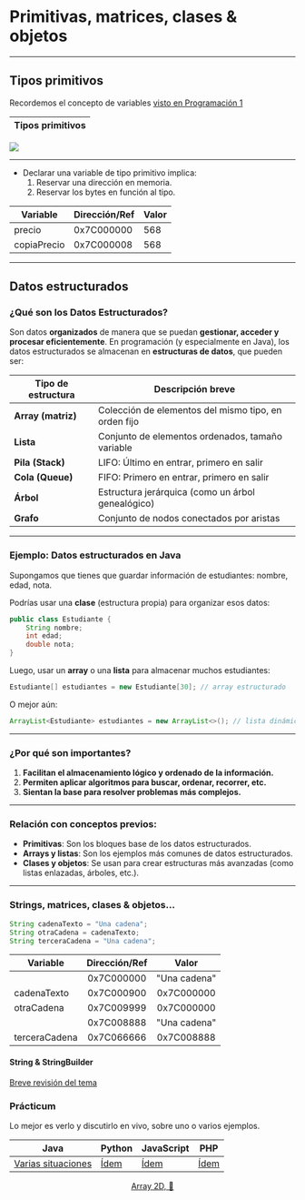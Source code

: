 # Primitivas, matrices, clases & objetos

---

## Tipos primitivos

Recordemos el concepto de variables [visto en Programación 1](https://github.com/mmasias/23-24-prg1/blob/main/temario/variables.md)

|Tipos primitivos|
|-|
<img src="https://raw.githubusercontent.com/mmasias/23-24-prg1/e6aa945f3bbb90999a22d0894d17f021309bb156/imagenes/modelosUML/tiposPrimitivos.svg" />

---

- Declarar una variable de tipo primitivo implica:
  1. Reservar una dirección en memoria.
  1. Reservar los bytes en función al tipo.

<div align=center>

|Variable|Dirección/Ref|Valor|
|-|-|-|
precio|0x7C000000|568
copiaPrecio|0x7C000008|568

</div>

---

## Datos estructurados

### ¿Qué son los **Datos Estructurados**?

Son datos **organizados** de manera que se puedan **gestionar, acceder y procesar eficientemente**. En programación (y especialmente en Java), los datos estructurados se almacenan en **estructuras de datos**, 
que pueden ser:

| Tipo de estructura | Descripción breve                                    |
| ------------------ | ---------------------------------------------------- |
| **Array (matriz)** | Colección de elementos del mismo tipo, en orden fijo |
| **Lista**          | Conjunto de elementos ordenados, tamaño variable     |
| **Pila (Stack)**   | LIFO: Último en entrar, primero en salir             |
| **Cola (Queue)**   | FIFO: Primero en entrar, primero en salir            |
| **Árbol**          | Estructura jerárquica (como un árbol genealógico)    |
| **Grafo**          | Conjunto de nodos conectados por aristas             |

---

### Ejemplo: Datos estructurados en Java

Supongamos que tienes que guardar información de estudiantes: nombre, edad, nota.

Podrías usar una **clase** (estructura propia) para organizar esos datos:

```java
public class Estudiante {
    String nombre;
    int edad;
    double nota;
}
```

Luego, usar un **array** o una **lista** para almacenar muchos estudiantes:

```java
Estudiante[] estudiantes = new Estudiante[30]; // array estructurado
```

O mejor aún:

```java
ArrayList<Estudiante> estudiantes = new ArrayList<>(); // lista dinámica
```

---

### ¿Por qué son importantes?

1. **Facilitan el almacenamiento lógico y ordenado de la información.**
2. **Permiten aplicar algoritmos para buscar, ordenar, recorrer, etc.**
3. **Sientan la base para resolver problemas más complejos.**

---

### Relación con conceptos previos:

* **Primitivas**: Son los bloques base de los datos estructurados.
* **Arrays y listas**: Son los ejemplos más comunes de datos estructurados.
* **Clases y objetos**: Se usan para crear estructuras más avanzadas (como listas enlazadas, árboles, etc.).

---

### Strings, matrices, clases & objetos...

```java
String cadenaTexto = "Una cadena";
String otraCadena = cadenaTexto;
String terceraCadena = "Una cadena";
```

<div align=center>

|Variable|Dirección/Ref|Valor|
|-|:-:|:-:|
||0x7C000000|"Una cadena"|
cadenaTexto|0x7C000900|0x7C000000
otraCadena|0x7C009999|0x7C000000
||0x7C008888|"Una cadena"|
terceraCadena|0x7C066666|0x7C008888

</div>

#### String & StringBuilder

[Breve revisión del tema](stringStringBuilder.md)

### Prácticum

Lo mejor es verlo y discutirlo en vivo, sobre uno o varios ejemplos.

<div align=center>

|Java|Python|JavaScript|PHP
|-|-|-|-|
|[Varias situaciones](/src/Tema001/Tema001.java)|[Ídem](/src/Tema001/Tema001.py)|[Ídem](/src/Tema001/Tema001.js)|[Ídem](/src/Tema001/Tema001.php)
[Array 2D, 🤔](/src/Tema001/Tema001Arrays2D.java)

</div>
